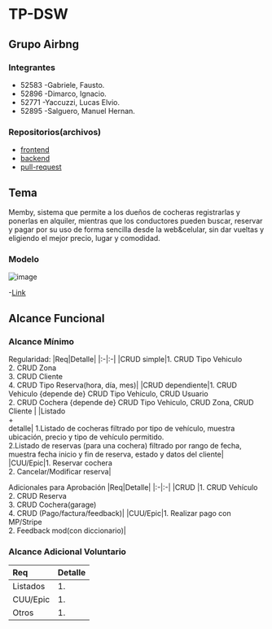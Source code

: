 # **TP-DSW**

## Grupo Airbng
### Integrantes
- 52583 -Gabriele, Fausto.
- 52896 -Dimarco, Ignacio.
- 52771 -Yaccuzzi, Lucas Elvio.
- 52895 -Salguero, Manuel Hernan.


### Repositorios(archivos)
- [frontend](https://github.com/Lyn-UTN/TP-DSW/tree/main/backend) 
- [backend](https://github.com/Lyn-UTN/TP-DSW/tree/main/frontend) 
- [pull-request](https://github.com/Lyn-UTN/TP-DSW/pulls)

## Tema
 Memby, sistema que permite a los dueños de cocheras registrarlas y ponerlas en alquiler, mientras que los conductores pueden buscar, reservar y pagar por su uso de forma sencilla desde la web&celular, sin dar vueltas y eligiendo el mejor precio, lugar y comodidad.


### Modelo
![image](https://github.com/user-attachments/assets/a4e3ed2a-601c-450f-b3ec-ef087119dc7b)


-[Link]( https://app.diagrams.net/#G17CmsxCE-w4RppISFeKPXqqaWAXvFu8MM#%7B%22pageId%22%3A%229J7Nt0Pgp8gWcHGT92SS%22%7D) 

## Alcance Funcional 

### Alcance Mínimo
 
Regularidad:
|Req|Detalle|
|:-|:-|
|CRUD simple|1. CRUD Tipo Vehiculo<br>2. CRUD Zona<br>3. CRUD Cliente <br>4. CRUD Tipo Reserva(hora, día, mes)|
|CRUD dependiente|1. CRUD Vehiculo {depende de} CRUD Tipo Vehiculo, CRUD Usuario <br>2. CRUD Cochera {depende de} CRUD Tipo Vehiculo, CRUD Zona, CRUD Cliente |
|Listado<br>+<br>detalle| 1.Listado de cocheras filtrado por tipo de vehículo, muestra ubicación, precio y tipo de vehículo permitido. <br> 2.Listado de reservas (para una cochera) filtrado por rango de fecha, muestra fecha inicio y fin de reserva, estado y datos del cliente|
|CUU/Epic|1. Reservar cochera <br>2. Cancelar/Modificar reserva|


Adicionales para Aprobación
|Req|Detalle|
|:-|:-|
|CRUD |1. CRUD Vehículo <br>2. CRUD Reserva<br>3. CRUD Cochera(garage) <br>4. CRUD (Pago/factura/feedback)|
|CUU/Epic|1. Realizar pago con MP/Stripe <br>2. Feedback mod(con diccionario)|


### Alcance Adicional Voluntario

|Req|Detalle|
|:-|:-|
|Listados |1.|
|CUU/Epic|1. |
|Otros|1. |
